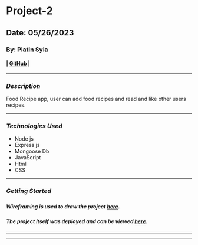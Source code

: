 # Project-2
## Date: 05/26/2023

### By: Platin Syla 

####  | [GitHub](https://github.com/platinyy/Project-2) |

---

### **_Description_**

Food Recipe app, user can add food recipes and read and like other users recipes.

---
### **_Technologies Used_**

- Node js
- Express js
- Mongoose Db
- JavaScript
- Html
- CSS 

---

### **_Getting Started_**

##### 

##### Wireframing is used to draw the project [here](https://drive.google.com/file/d/1gdYvHI0zuzoZfYshRnn9xK5KgP4Zilbg/view?usp=sharing).

##### The project itself was deployed and can be viewed [here](https://lucid.app/lucidchart/1b56f03d-fba9-4972-9cd6-a2434cf82895/edit?viewport_loc=-11%2C-11%2C1963%2C1017%2C0_0&invitationId=inv_6ead6509-36ba-42d7-a780-1dee7a38f1c1).



---








---

